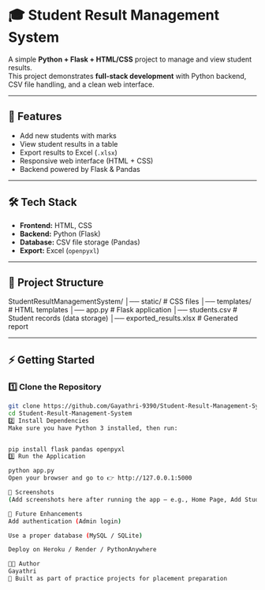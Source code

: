 # 🎓 Student Result Management System

A simple **Python + Flask + HTML/CSS** project to manage and view student results.  
This project demonstrates **full-stack development** with Python backend, CSV file handling, and a clean web interface.  

---

## 🚀 Features
- Add new students with marks  
- View student results in a table  
- Export results to Excel (`.xlsx`)  
- Responsive web interface (HTML + CSS)  
- Backend powered by Flask & Pandas  

---

## 🛠 Tech Stack
- **Frontend:** HTML, CSS  
- **Backend:** Python (Flask)  
- **Database:** CSV file storage (Pandas)  
- **Export:** Excel (`openpyxl`)  

---

## 📂 Project Structure
StudentResultManagementSystem/
│── static/ # CSS files
│── templates/ # HTML templates
│── app.py # Flask application
│── students.csv # Student records (data storage)
│── exported_results.xlsx # Generated report



---

## ⚡ Getting Started

### 1️⃣ Clone the Repository
```bash
git clone https://github.com/Gayathri-9390/Student-Result-Management-System.git
cd Student-Result-Management-System
2️⃣ Install Dependencies
Make sure you have Python 3 installed, then run:


pip install flask pandas openpyxl
3️⃣ Run the Application

python app.py
Open your browser and go to 👉 http://127.0.0.1:5000

📸 Screenshots
(Add screenshots here after running the app — e.g., Home Page, Add Student Form, Results Page)

📌 Future Enhancements
Add authentication (Admin login)

Use a proper database (MySQL / SQLite)

Deploy on Heroku / Render / PythonAnywhere

👩‍💻 Author
Gayathri
📌 Built as part of practice projects for placement preparation 